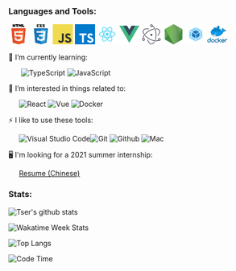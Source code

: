 ### **Languages and Tools:**  

<code><img height="40" src="https://raw.githubusercontent.com/github/explore/main/topics/html/html.png"></code>
<code><img height="40" src="https://raw.githubusercontent.com/github/explore/main/topics/css/css.png"></code>
<code><img height="40" src="https://raw.githubusercontent.com/github/explore/main/topics/javascript/javascript.png"></code>
<code><img height="40" src="https://raw.githubusercontent.com/github/explore/main/topics/typescript/typescript.png"></code>
<code><img height="40" src="https://raw.githubusercontent.com/github/explore/main/topics/react/react.png"></code>
<code><img height="40" src="https://raw.githubusercontent.com/github/explore/main/topics/vue/vue.png"></code>
<code><img height="40" src="https://raw.githubusercontent.com/github/explore/main/topics/electron/electron.png"></code>
<code><img height="40" src="https://raw.githubusercontent.com/github/explore/main/topics/nodejs/nodejs.png"></code>
<code><img height="40" src="https://raw.githubusercontent.com/github/explore/main/topics/webpack/webpack.png"></code>
<code><img height="40" src="https://raw.githubusercontent.com/github/explore/main/topics/docker/docker.png"></code>

<!--<code><img height="40" src="https://raw.githubusercontent.com/github/explore/main/topics/es6/es6.png"></code>-->
<!--<code><img height="40" src="https://raw.githubusercontent.com/github/explore/main/topics/python/python.png"></code>-->
<!--<code><img height="40" src="https://raw.githubusercontent.com/github/explore/main/topics/nginx/nginx.png"></code>-->
<!--<code><img height="40" src="https://raw.githubusercontent.com/github/explore/main/topics/npm/npm.png"></code>-->
<!--<code><img height="40" src="https://raw.githubusercontent.com/github/explore/main/topics/git/git.png"></code>-->
<!--<code><img height="40" src="https://raw.githubusercontent.com/github/explore/main/topics/macos/macos.png"></code>-->
<!--<code><img height="40" src="https://raw.githubusercontent.com/github/explore/main/topics/chrome-extension/chrome-extension.png"></code>-->
<!--<code><img height="40" src="https://raw.githubusercontent.com/github/explore/main/topics/less/less.png"></code>-->
<!--<code><img height="40" src="https://raw.githubusercontent.com/github/explore/main/topics/nextjs/nextjs.png"></code>-->
<!--<code><img height="40" src="https://raw.githubusercontent.com/github/explore/main/topics/koa/koa.png"></code>-->
<!--<code><img height="40" src="https://raw.githubusercontent.com/github/explore/main/topics/eslint/eslint.png"></code>-->

🌱 I’m currently learning:

&ensp;&ensp;&ensp; ![TypeScript](https://img.shields.io/badge/-TypeScript-007ACC?style=flat-square&logo=TypeScript&logoColor=fff) ![JavaScript](https://img.shields.io/badge/-JavaScript-F7DF1E?style=flat-square&logo=JavaScript&logoColor=000)

🎉 I’m interested in things related to:

&ensp;&ensp;&ensp;![React](https://img.shields.io/badge/-React-61DAFB?style=flat-square&logo=React&logoColor=000) ![Vue](https://img.shields.io/badge/-Vue-4FC08D?style=flat-square&logo=Vue.js&logoColor=fff) ![Docker](https://img.shields.io/badge/-Docker-2496ED?style=flat-square&logo=Docker&logoColor=fff)

⚡ I like to use these  tools:

&ensp;&ensp;&ensp;![Visual Studio Code](https://img.shields.io/badge/-Visual%20Studio%20Code-007ACC?style=flat-square&logo=Visual%20Studio%20Code&logoColor=fff)![Git](https://img.shields.io/badge/-Git-F05032?style=flat-square&logo=Git&logoColor=fff) ![Github](https://img.shields.io/badge/-Github-181717?style=flat-square&logo=Github&logoColor=fff) ![Mac](https://img.shields.io/badge/-Mac-0078D6?style=flat-square&logo=Apple&logoColor=fff)

<!--
📫 How to reach me: 

&ensp;&ensp;&ensp;[![Blog](https://img.shields.io/badge/-https://blog.ixk.me-4B8BF5?style=flat-square&logo=Blogger&logoColor=fff)](https://blog.ixk.me) [![Time-log](https://img.shields.io/badge/-https://log.ixk.me-7719AA?style=flat-square&logo=Microsoft%20OneNote&logoColor=fff)](https://log.ixk.me) [![Telegram](https://img.shields.io/badge/-https://t.me/otstar-2CA5E0?style=flat-square&logo=Telegram&logoColor=fff)](https://t.me/otstar) [![Twitter](https://img.shields.io/badge/-https://twitter.com/syfxlin-1DA1F2?style=flat-square&logo=Twitter&logoColor=fff)](https://twitter.com/syfxlin) [![Email](https://img.shields.io/badge/-syfxlin@gmail.com-D14836?style=flat-square&logo=Gmail&logoColor=fff)](mailto:syfxlin@gmail.com)
-->

🖥️ I'm looking for a 2021 summer internship:

&ensp;&ensp;&ensp;[Resume (Chinese)](https://ixk.me/resume.pdf)

### Stats:

![Tser's github stats](https://github-readme-stats-tesrhub.vercel.app/api?username=TserHub&show_icons=true&theme=flag-india)

![Wakatime Week Stats](https://github-readme-stats-tesrhub.vercel.app/api/wakatime?username=Docker&layout=compact&theme=flag-india)

![Top Langs](https://github-readme-stats-tesrhub.vercel.app/api/top-langs/?username=TserHub&layout=compact&theme=flag-india)

![Code Time](https://img.shields.io/endpoint?style=flat&url=https://codetime-api.datreks.com/badge/1071?logoColor=white%26project=%26recentMS=0%26showProject=false)

<!--
**TserHub/TserHub** is a ✨ _special_ ✨ repository because its `README.md` (this file) appears on your GitHub profile.

Here are some ideas to get you started:

- 🔭 I’m currently working on ...
- 🌱 I’m currently learning ...
- 👯 I’m looking to collaborate on ...
- 🤔 I’m looking for help with ...
- 💬 Ask me about ...
- 📫 How to reach me: ...
- 😄 Pronouns: ...
- ⚡ Fun fact: ...
-->
